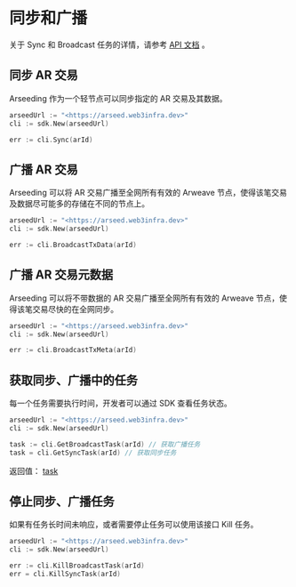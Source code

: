 # 同步和广播
关于 Sync 和 Broadcast 任务的详情，请参考 [API 文档](../../api/0.intro.md) 。

## 同步 AR 交易

Arseeding 作为一个轻节点可以同步指定的 AR 交易及其数据。

```go
arseedUrl := "<https://arseed.web3infra.dev>"
cli := sdk.New(arseedUrl)

err := cli.Sync(arId)
```

## 广播 AR 交易

Arseeding 可以将 AR 交易广播至全网所有有效的 Arweave 节点，使得该笔交易及数据尽可能多的存储在不同的节点上。

```go
arseedUrl := "<https://arseed.web3infra.dev>"
cli := sdk.New(arseedUrl)

err := cli.BroadcastTxData(arId)
```

## 广播 AR 交易元数据

Arseeding 可以将不带数据的 AR 交易广播至全网所有有效的 Arweave 节点，使得该笔交易尽快的在全网同步。

```go
arseedUrl := "<https://arseed.web3infra.dev>"
cli := sdk.New(arseedUrl)

err := cli.BroadcastTxMeta(arId)
```

## 获取同步、广播中的任务

每一个任务需要执行时间，开发者可以通过 SDK 查看任务状态。

```go
arseedUrl := "<https://arseed.web3infra.dev>"
cli := sdk.New(arseedUrl)

task := cli.GetBroadcastTask(arId) // 获取广播任务
task = cli.GetSyncTask(arId) // 获取同步任务
```

返回值： [task](type.md#task)

## 停止同步、广播任务

如果有任务长时间未响应，或者需要停止任务可以使用该接口 Kill 任务。

```go
arseedUrl := "<https://arseed.web3infra.dev>"
cli := sdk.New(arseedUrl)

err := cli.KillBroadcastTask(arId)
err = cli.KillSyncTask(arId)
```